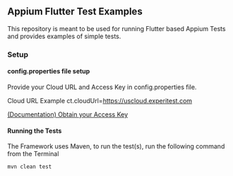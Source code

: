 ## Appium Flutter Test Examples

This repository is meant to be used for running Flutter based Appium Tests and provides examples of simple tests.

### Setup

#### config.properties file setup

Provide your Cloud URL and Access Key in config.properties file.

Cloud URL Example
ct.cloudUrl=https://uscloud.experitest.com

[(Documentation) Obtain your Access Key](https://docs.digital.ai/bundle/TE/page/obtaining_access_key.html)

#### Running the Tests

The Framework uses Maven, to run the test(s), run the following command from the Terminal

```agsl
mvn clean test
```